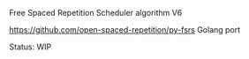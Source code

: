 Free Spaced Repetition Scheduler algorithm V6

https://github.com/open-spaced-repetition/py-fsrs Golang port

Status: WIP
